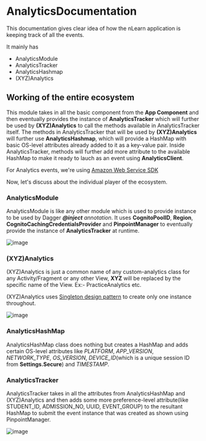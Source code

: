 # AnalyticsDocumentation

This documentation gives clear idea of how the nLearn application is keeping track of all the events.

It mainly has 

* AnalyticsModule
* AnalyticsTracker
* AnalyticsHashmap
* (XYZ)Analytics

## Working of the entire ecosystem

This module takes in all the basic component from the **App Component** and then eventually provides the 
instance of **AnalyticsTracker** which will further be used by **(XYZ)Analytics** to call the methods available in 
AnalyticsTracker itself. The methods in AnalyticsTracker that will be used by  **(XYZ)Analytics** will further use 
**AnalyticsHashmap**, which will provide a HashMap with basic OS-level attributes already added to it as a key-value pair. Inside AnalyticsTracker, methods will further add more attribute to the available HashMap to make it ready to lauch as an event using **AnalyticsClient**. 

For Analytics events, we're using [Amazon Web Service SDK](https://aws-amplify.github.io/docs/android/analytics)

Now, let's discuss about the individual player of the ecosystem. 

### AnalyticsModule

AnalyticsModule is like any other module which is used to provide instance to be used by Dagger ***@inject** annotation*.
It uses **CognitoPoolID**, **Region**, **CognitoCachingCredentialsProvider** and **PinpointManager** to eventually provide the instance of **AnalyticsTracker** at runtime. 

![image](https://i.imgur.com/pWIJKcM.png)



### (XYZ)Analytics

(XYZ)Analytics is just a common name of any custom-analytics class for any Activity/Fragment or any other View, **XYZ** will be replaced by the specific name of the View. Ex:- PracticeAnalytics etc. 

(XYZ)Analytics uses [Singleton design pattern](https://en.wikipedia.org/wiki/Singleton_pattern) to create only one instance throughout. 

![image](https://i.imgur.com/w1QGH1O.png)


### AnalyticsHashMap

AnalyticsHashMap class does nothing but creates a HashMap and adds certain OS-level attributes like *PLATFORM*, *APP_VERSION*, 
*NETWORK_TYPE*, *OS_VERSION*, *DEVICE_ID*(which is a unique session ID from **Settings.Secure**) and *TIMESTAMP*.



### AnalyticsTracker

AnalyticsTracker takes in all the attributes from AnalyticsHashMap and (XYZ)Analytics and then adds some more preference-level
attribute(like STUDENT_ID, ADMISSION_NO, UUID, EVENT_GROUP) to the resultant HashMap to submit the event instance that was created as shown using PinpointManager.

![image](https://i.imgur.com/y2IsV3W.png)

